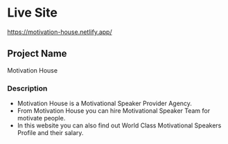 # Live Site
https://motivation-house.netlify.app/


## Project Name
Motivation House


### Description
* Motivation House is a Motivational Speaker Provider Agency.
* From Motivation House you can hire Motivational Speaker Team for motivate people.
* In this website you can also find out World Class Motivational Speakers Profile and their salary.
